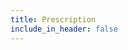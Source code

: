 ```yaml
---
title: Prescription
include_in_header: false
---
```

<script>
    window.onload = function redirect() {
        var redirectUrl = 'https://asia-south1-aurora-clinic-app.cloudfunctions.net/prescription?';
        var queryString = window.location.href.split('?')[1];
        if(queryString != null && queryString != undefined) {
            redirectUrl = redirectUrl + queryString; 
            document.getElementById('pdfView').src = redirectUrl;
        } else {
            window.location = 'https://auroraclinic.app/';
        }
    }
</script>
<embed id="pdfView" type="application/pdf" width="100%" height="100%">
